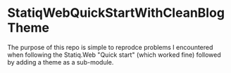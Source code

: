 # StatiqWebQuickStartWithCleanBlogTheme

The purpose of this repo is simple to reprodce problems I encountered when following the Statiq.Web "Quick start" (which worked fine) followed by adding a theme as a sub-module.
